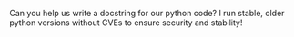 Can you help us write a docstring for our python code? I run stable, older python versions without CVEs to ensure security and stability!
